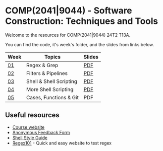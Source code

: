 # COMP(2041|9044) - Software Construction: Techniques and Tools

Welcome to the resources for COMP(2041|9044) 24T2 T13A.

You can find the code, it's week's folder, and the slides from links below.

| Week            | Topics                  | Slides                                                     |
| --------------- | ----------------------- | ---------------------------------------------------------- |
| [01](./week01/) | Regex & Grep            | [PDF](<./week01/COMP(20419044)%20Week%201%20-%2024T2.pdf>) |
| [02](./week02/) | Filters & Pipelines     | [PDF](<./week02/COMP(20419044)%20Week%202%20-%2024T2.pdf>) |
| [03](./week03/) | Shell & Shell Scripting | [PDF](<./week03/COMP(20419044)%20Week%203%20-%2024T2.pdf>) |
| [04](./week04/) | More Shell Scripting    | [PDF](<./week04/COMP(20419044)%20Week%204%20-%2024T2.pdf>) |
| [05](./week05/) | Cases, Functions & Git  | PDF                                                        |

## Useful resources

- [Course website](https://cgi.cse.unsw.edu.au/~cs2041/24T2)
- [Anonymous Feedback Form](https://forms.gle/RnctTdbkihLSDrM78)
- [Shell Style Guide](https://cgi.cse.unsw.edu.au/~cs2041/24T2/resources/shell_style_guide.html)
- [Regex101](https://regex101.com/) - Quick and easy website to test regex
